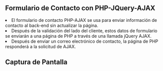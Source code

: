 
## Formulario de Contacto con PHP-JQuery-AJAX

<li> El formulario de contacto PHP-AJAX se usa para enviar información de contacto al back-end sin actualizar la página. </li>

<li> Después de la validación del lado del cliente, estos datos de formulario se enviarán a una página de PHP a través de una llamada jQuery AJAX. </li>

<li> Después de enviar un correo electrónico de contacto, la página de PHP responderá a la solicitud de AJAX. </li>

## Captura de Pantalla
